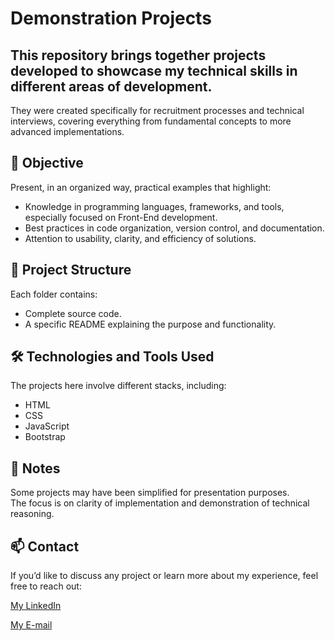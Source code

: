 # Demonstration Projects
## This repository brings together projects developed to showcase my technical skills in different areas of development.
They were created specifically for recruitment processes and technical interviews, covering everything from fundamental concepts to more advanced implementations.

## 🎯 Objective

Present, in an organized way, practical examples that highlight:

- Knowledge in programming languages, frameworks, and tools, especially focused on Front-End development.  
- Best practices in code organization, version control, and documentation.  
- Attention to usability, clarity, and efficiency of solutions.  

## 📂 Project Structure

Each folder contains:

- Complete source code.  
- A specific README explaining the purpose and functionality.  

## 🛠️ Technologies and Tools Used

The projects here involve different stacks, including:

- HTML  
- CSS  
- JavaScript  
- Bootstrap  

## 📌 Notes

Some projects may have been simplified for presentation purposes.  
The focus is on clarity of implementation and demonstration of technical reasoning.

## 📫 Contact

If you’d like to discuss any project or learn more about my experience, feel free to reach out:

[My LinkedIn](https://www.linkedin.com/in/gabriele-lt-araujo/)

[My E-mail](g.louise.ta@gmail.com)

